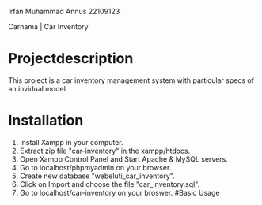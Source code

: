 Irfan Muhammad Annus 22109123

Carnama | Car Inventory

# Projectdescription
This project is a car inventory management system with particular specs of an invidual model. 
# Installation
1. Install Xampp in your computer.
2. Extract zip file "car-inventory" in the xampp/htdocs.
3. Open Xampp Control Panel and Start Apache & MySQL servers.
4. Go to localhost/phpmyadmin on your browser.
5. Create new database "webeluti_car_inventory".
6. Click on Import and choose the file "car_inventory.sql".
7. Go to localhost/car-inventory on your broswer. 
#Basic Usage
